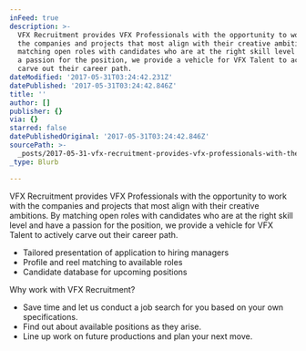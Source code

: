 ```yaml
---
inFeed: true
description: >-
  VFX Recruitment provides VFX Professionals with the opportunity to work with
  the companies and projects that most align with their creative ambitions. By
  matching open roles with candidates who are at the right skill level and have
  a passion for the position, we provide a vehicle for VFX Talent to actively
  carve out their career path.
dateModified: '2017-05-31T03:24:42.231Z'
datePublished: '2017-05-31T03:24:42.846Z'
title: ''
author: []
publisher: {}
via: {}
starred: false
datePublishedOriginal: '2017-05-31T03:24:42.846Z'
sourcePath: >-
  _posts/2017-05-31-vfx-recruitment-provides-vfx-professionals-with-the-opportun.md
_type: Blurb

---
```

VFX Recruitment provides VFX Professionals with the opportunity to work with the companies and projects that most align with their creative ambitions. By matching open roles with candidates who are at the right skill level and have a passion for the position, we provide a vehicle for VFX Talent to actively carve out their career path.

* Tailored presentation of application to hiring managers
* Profile and reel matching to available roles
* Candidate database for upcoming positions

Why work with VFX Recruitment?

* Save time and let us conduct a job search for you based on your own specifications.
* Find out about available positions as they arise.
* Line up work on future productions and plan your next move.